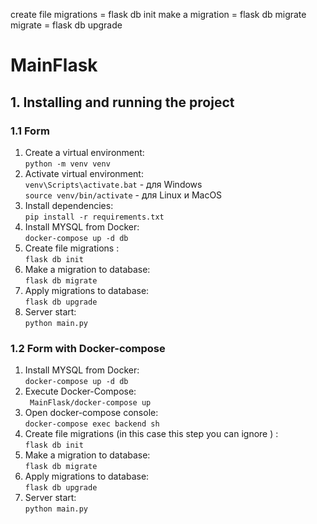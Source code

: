 create file migrations = flask db init
make a migration = flask db migrate
migrate = flask db upgrade

# MainFlask

## 1. Installing and running the project

### 1.1 Form

1. Create a virtual environment:\
   ```python -m venv venv```
2. Activate virtual environment:\
   ```venv\Scripts\activate.bat``` - для Windows \
   ```source venv/bin/activate``` - для Linux и MacOS
3. Install dependencies:\
   ```pip install -r requirements.txt ```
4. Install MYSQL from Docker:\
   ``` docker-compose up -d db  ```
5. Create file migrations :\
   ```flask db init```
6. Make a migration to database:\
   ```flask db migrate```
7. Apply migrations to database:\
   ```flask db upgrade```
8. Server start:\
   ```python main.py```

### 1.2 Form with Docker-compose

1. Install MYSQL from Docker:\
   ``` docker-compose up -d db  ```
2. Execute Docker-Compose:\
   ``` MainFlask/docker-compose up```
3. Open docker-compose console:\
   ```docker-compose exec backend sh ```
4. Create file migrations (in this case this step you can ignore ) :\
   ```flask db init```
5. Make a migration to database:\
   ```flask db migrate```
6. Apply migrations to database:\
   ```flask db upgrade```
7. Server start:\
   ```python main.py```

